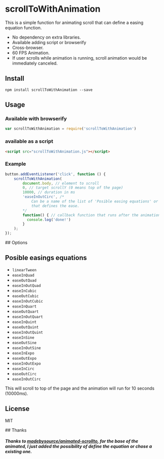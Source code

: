 # scrollToWithAnimation
This is a simple function for animating scroll that can define a easing equation function.

- No dependency on extra libraries.
- Available adding script or browserify
- Cross-browser.
- 60 FPS Animation.
- If user scrolls while animation is running, scroll animation would be immediately canceled.

## Install

`npm install scrollToWithAnimation --save`

## Usage

### Available with browserify

```javascript
var scrollToWithAnimation = require('scrollToWithAnimation')
```

### available as a script

```html
<script src="scrollToWithAnimation.js"></script>
```

### Example

```javascript
button.addEventListener('click', function () {
    scrollToWithAnimation(
        document.body, // element to scroll
        0, // target scrollY (0 means top of the page)
        10000, // duration in ms
        'easeInOutCirc', /*
            Can be a name of the list of 'Posible easing equations' or a callback
            that defines the ease.
        */
        function() { // callback function that runs after the animation (optional)
          console.log('done!')
        }
    );
});
```

## Options

## Posible easings equations

- `linearTween`
- `easeInQuad`
- `easeOutQuad`
- `easeInOutQuad`
- `easeInCubic`
- `easeOutCubic`
- `easeInOutCubic`
- `easeInQuart`
- `easeOutQuart`
- `easeInOutQuart`
- `easeInQuint`
- `easeOutQuint`
- `easeInOutQuint`
- `easeInSine`
- `easeOutSine`
- `easeInOutSine`
- `easeInExpo`
- `easeOutExpo`
- `easeInOutExpo`
- `easeInCirc`
- `easeOutCirc`
- `easeInOutCirc`


This will scroll to top of the page and the animation will run for 10 seconds (10000ms).

## License

MIT

## Thanks

##### Thanks to [madebysource/animated-scrollto](https://github.com/madebysource/animated-scrollto), for the base of the animated, I just added the possibility of define the equation or chose a existing one.

